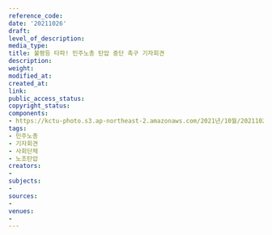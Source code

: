 ```yaml
---
reference_code: 
date: '20211026'
draft: 
level_of_description: 
media_type: 
title: 불평등 타파! 민주노총 탄압 중단 촉구 기자회견
description: 
weight: 
modified_at: 
created_at: 
link: 
public_access_status: 
copyright_status: 
components:
- https://kctu-photo.s3.ap-northeast-2.amazonaws.com/2021년/10월/20211026-불평등+타파!+민주노총+탄압+중단+촉구+기자회견_민주노총_기자회견_사회단체_노조탄압/_1D20014.jpg
tags:
- 민주노총
- 기자회견
- 사회단체
- 노조탄압
creators:
- 
subjects:
- 
sources:
- 
venues:
- 
---
```

